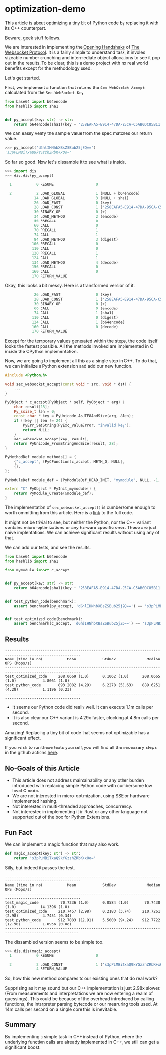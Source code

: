 # optimization-demo

This article is about optimizing a tiny bit of Python code by replacing it with its C++ counterpart.

Beware, geek stuff follows.

We are interested in implementing the [Opening Handshake](https://datatracker.ietf.org/doc/html/rfc6455#section-1.3) of [The Websocket Protocol](https://datatracker.ietf.org/doc/html/rfc6455).
It is a fairly simple to understand task, it involes sizeable number crunching and intermediate object allocations to see it pop out in the results.
To be clear, this is a demo project with no real world benefits except for the methodology used.

Let's get started.

First, we implement a function that returns the `Sec-WebSocket-Accept` calculated from the `Sec-WebSocket-Key`

```py
from base64 import b64encode
from hashlib import sha1


def py_accept(key: str) -> str:
    return b64encode(sha1((key + '258EAFA5-E914-47DA-95CA-C5AB0DC85B11').encode()).digest()).decode()
```

We can easily verify the sample value from the spec matches our return value.

```py
>>> py_accept('dGhlIHNhbXBsZSBub25jZQ==')
's3pPLMBiTxaQ9kYGzzhZRbK+xOo='
```

So far so good. Now let's dissamble it to see what is inside.

```py
>>> import dis
>>> dis.dis(py_accept)

  1           0 RESUME                   0

  2           2 LOAD_GLOBAL              1 (NULL + b64encode)
             14 LOAD_GLOBAL              3 (NULL + sha1)
             26 LOAD_FAST                0 (key)
             28 LOAD_CONST               1 ('258EAFA5-E914-47DA-95CA-C5AB0DC85B11')
             30 BINARY_OP                0 (+)
             34 LOAD_METHOD              2 (encode)
             56 PRECALL                  0
             60 CALL                     0
             70 PRECALL                  1
             74 CALL                     1
             84 LOAD_METHOD              3 (digest)
            106 PRECALL                  0
            110 CALL                     0
            120 PRECALL                  1
            124 CALL                     1
            134 LOAD_METHOD              4 (decode)
            156 PRECALL                  0
            160 CALL                     0
            170 RETURN_VALUE
```

Okay, this looks a bit messy. Here is a transformed version of it.

```py
             26 LOAD_FAST                0 (key)
             28 LOAD_CONST               1 ('258EAFA5-E914-47DA-95CA-C5AB0DC85B11')
             30 BINARY_OP                0 (+)
             60 CALL                     0 (encode)
             74 CALL                     1 (sha1)
            110 CALL                     0 (digest)
            124 CALL                     1 (b64encode)
            160 CALL                     0 (decode)
            170 RETURN_VALUE
```

Except for the temporary values generated within the steps, the code itself looks the fastest possible. All the methods invoked are implemented in C inside the CPython implementation.

Now, we are going to implement all this as a single step in C++. To do that, we can initialize a Python extension and add our new function.

```c++
#include <Python.h>

void sec_websocket_accept(const void * src, void * dst) {
    ...
}

PyObject * c_accept(PyObject * self, PyObject * arg) {
    char result[28];
    Py_ssize_t len = 0;
    const char * key = PyUnicode_AsUTF8AndSize(arg, &len);
    if (!key || len != 24) {
        PyErr_SetString(PyExc_ValueError, "invalid key");
        return NULL;
    }
    sec_websocket_accept(key, result);
    return PyUnicode_FromStringAndSize(result, 28);
}

PyMethodDef module_methods[] = {
    {"c_accept", (PyCFunction)c_accept, METH_O, NULL},
    {},
};

PyModuleDef module_def = {PyModuleDef_HEAD_INIT, "mymodule", NULL, -1, module_methods};

extern "C" PyObject * PyInit_mymodule() {
    return PyModule_Create(&module_def);
}
```

The implementation of `sec_websocket_accept()` is cumbersome enough to worth ommitting from this article.
Here is a [link](mymodule/mymodule.cpp) to the full code.

It might not be trivial to see, but neither the Python, nor the C++ variant contains micro-optimizations or any harware specific ones.
These are just naive implentations. We can achieve significant results without using any of that.

We can add our tests, and see the results.

```py
from base64 import b64encode
from hashlib import sha1

from mymodule import c_accept


def py_accept(key: str) -> str:
    return b64encode(sha1((key + '258EAFA5-E914-47DA-95CA-C5AB0DC85B11').encode()).digest()).decode()


def test_python_code(benchmark):
    assert benchmark(py_accept, 'dGhlIHNhbXBsZSBub25jZQ==') == 's3pPLMBiTxaQ9kYGzzhZRbK+xOo='


def test_optimized_code(benchmark):
    assert benchmark(c_accept, 'dGhlIHNhbXBsZSBub25jZQ==') == 's3pPLMBiTxaQ9kYGzzhZRbK+xOo='
```

## Results

```
--------------------------------------------------------------------------------------------------------
Name (time in ns)           Mean            StdDev              Median            OPS (Mops/s)
--------------------------------------------------------------------------------------------------------
test_optimized_code     208.0669 (1.0)      0.1062 (1.0)      208.0665 (1.0)            4.8061 (1.0)
test_python_code        893.2082 (4.29)     6.2278 (58.63)    889.6251 (4.28)           1.1196 (0.23)
--------------------------------------------------------------------------------------------------------
```

- It seems our Python code did really well. It can execute 1.1m calls per second.
- It is also clear our C++ variant is 4.29x faster, clocking at 4.8m calls per second.

Amazing! Replacing a tiny bit of code that seems not optimizable has a significant effect.

If you wish to run these tests yourself, you will find all the necessary steps in the github actions [here](https://github.com/szabolcsdombi/optimization-demo/actions/runs/5423258436/jobs/9860949567).

## No-Goals of this Article

- This article does not address maintainability or any other burden introduced with replacing simple Python code with cumbersome low level C code.
- We are not interested in micro-optimization, using SSE or hardware implemented hashing.
- Not interested in multi-threaded approaches, concurrency.
- Not interested in implementing it in Rust or any other language not supported out of the box for Python Extensions.

## Fun Fact

We can implement a magic function that may also work.

```py
def magic_accept(key: str) -> str:
    return 's3pPLMBiTxaQ9kYGzzhZRbK+xOo='
```

Silly, but indeed it passes the test.

```
--------------------------------------------------------------------------------------------------------
Name (time in ns)           Mean            StdDev              Median            OPS (Mops/s)
--------------------------------------------------------------------------------------------------------
test_magic_code          70.7236 (1.0)      0.0584 (1.0)       70.7438 (1.0)           14.1396 (1.0)
test_optimized_code     210.7457 (2.98)     0.2183 (3.74)     210.7261 (2.98)           4.7451 (0.34)
test_python_code        912.7083 (12.91)    5.5000 (94.24)    912.7722 (12.90)          1.0956 (0.08)
-------------------------------------------------------------------------------------------------------
```

The dissambled version seems to be simple too.

```py
>>> dis.dis(magic_accept)
  1           0 RESUME                   0

  2           2 LOAD_CONST               1 ('s3pPLMBiTxaQ9kYGzzhZRbK+xOo=')
              4 RETURN_VALUE
```

So, how this new method compares to our existing ones that do real work?

Supprising as it may sound but our C++ implementation is just 2.98x slower.
(From measurements and interpretations we are now entering a realm of guessings).
This could be because of the overhead introduced by calling functions, the interpreter parsing bytecode or our mearuring tools used.
At 14m calls per second on a single core this is inevitable.

## Summary

By implementing a simple task in C++ instead of Python, where the underlying function calls are already implemented in C++, we still can get a significant boost.

